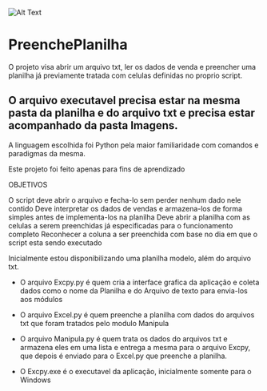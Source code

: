 ![Alt Text](https://github.com/RafaelLisboa/PreenchePlanilha/raw/master/path/to/Capturar.jpg)





# PreenchePlanilha
O projeto visa abrir um arquivo txt, ler os dados de venda e preencher uma planilha já previamente tratada com celulas definidas no proprio script.

## O arquivo executavel precisa estar na mesma pasta da planilha e do arquivo txt e precisa estar acompanhado da pasta Imagens. 

A linguagem escolhida foi Python pela maior familiaridade com comandos e paradigmas da mesma.

Este projeto foi feito apenas para fins de aprendizado

OBJETIVOS

O script deve abrir o arquivo e fecha-lo sem perder nenhum dado nele contido
Deve interpretar os dados de vendas e armazena-los de forma simples antes de implementa-los na planilha
Deve abrir a planilha com as celulas a serem preenchidas já  especificadas para o funcionamento completo
Reconhecer a coluna a ser preenchida com base no dia em que o script esta sendo executado

Inicialmente estou disponibilizando uma planilha modelo, além do arquivo txt.

- O arquivo Excpy.py é quem cria a interface grafica da aplicação e coleta dados como o nome da Planilha e do Arquivo de texto para envia-los aos módulos

- O arquivo Excel.py é quem preenche a planilha com dados do arquivos txt que foram tratados pelo modulo Manipula

- O arquivo Manipula.py é quem trata os dados do arquivos txt e armazena eles em uma lista e entrega a mesma para o arquivo Excpy, que depois é enviado para o Excel.py que preenche a planilha.

- O Excpy.exe é o executavel da aplicação, inicialmente somente para o Windows
